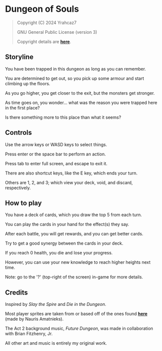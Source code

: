 # Dungeon of Souls

> Copyright (C) 2024 Yrahcaz7
>
> GNU General Public License (version 3)
>
> Copyright details are [**here**](https://github.com/Yrahcaz7/Dungeon-of-Souls/blob/main/LICENSE.txt).

## Storyline

You have been trapped in this dungeon as long as you can remember.

You are determined to get out, so you pick up some armour and start climbing up the floors.

As you go higher, you get closer to the exit, but the monsters get stronger.

As time goes on, you wonder... what was the reason you were trapped here in the first place?

Is there something more to this place than what it seems?

## Controls

Use the arrow keys or WASD keys to select things.

Press enter or the space bar to perform an action.

Press tab to enter full screen, and escape to exit it.

There are also shortcut keys, like the E key, which ends your turn.

Others are 1, 2, and 3; which view your deck, void, and discard, respectively.

## How to play

You have a deck of cards, which you draw the top 5 from each turn.

You can play the cards in your hand for the effect(s) they say.

After each battle, you will get rewards, and you can get better cards.

Try to get a good synergy between the cards in your deck.

If you reach 0 health, you die and lose your progress.

However, you can use your new knowledge to reach higher heights next time.

Note: go to the '?' (top-right of the screen) in-game for more details.

## Credits

Inspired by *Slay the Spire* and *Die in the Dungeon*.

Most player sprites are taken from or based off of the ones found [**here**](https://aamatniekss.itch.io/fantasy-knight-free-pixelart-animated-character) (made by Nauris Amatnieks).

The Act 2 background music, *Future Dungeon*, was made in collaboration with Brian Fitzhenry, Jr.

All other art and music is entirely my original work.
